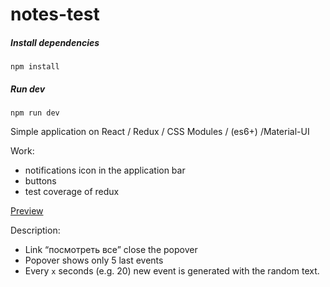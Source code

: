 # notes-test

##### Install dependencies

```
npm install
```


##### Run dev

```
npm run dev
```

Simple application on React / Redux / CSS Modules / (es6+) /Material-UI

Work:

* notifications icon in the application bar
* buttons
* test coverage of redux 

[Preview](https://vgorshkova.github.io/notes-demo.github.io/ "Notes-test preview")

Description:

* Link “посмотреть все” close the popover
* Popover shows only 5 last events
* Every `x` seconds (e.g. 20) new event is generated with the random text.
